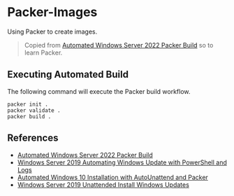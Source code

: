 # Packer-Images
Using Packer to create images. 

> Copied from [Automated Windows Server 2022 Packer Build](https://www.virtualizationhowto.com/2021/06/automated-windows-server-2022-packer-build/) so to learn Packer. 

## Executing Automated Build
The following command will execute the Packer build workflow. 

```
packer init .
packer validate .
packer build .
```

## References
- [Automated Windows Server 2022 Packer Build](https://www.virtualizationhowto.com/2021/06/automated-windows-server-2022-packer-build/)
- [Windows Server 2019 Automating Windows Update with PowerShell and Logs](https://www.virtualizationhowto.com/2019/07/windows-server-2019-automating-windows-update-with-powershell-and-logs/)
- [Automated Windows 10 Installation with AutoUnattend and Packer](https://www.virtualizationhowto.com/2019/05/automated-windows-10-installation-with-autounattend-and-packer/)
- [Windows Server 2019 Unattended Install Windows Updates](https://www.virtualizationhowto.com/2019/05/windows-server-2019-unattended-install-windows-updates/)